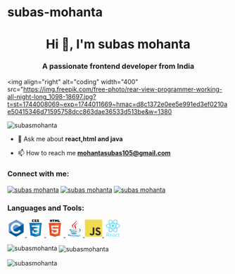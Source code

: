 # subas-mohanta
<h1 align="center">Hi 👋, I'm subas mohanta</h1>
<h3 align="center">A passionate frontend developer from India</h3> 

<img align="right" alt="coding" width="400" src="https://img.freepik.com/free-photo/rear-view-programmer-working-all-night-long_1098-18697.jpg?t=st=1744008069~exp=1744011669~hmac=d8c1372e0ee5e991ed3ef0210ae50415346d71595758dcc863dae36533d513be&w=1380

<p align="left"> <img src="https://komarev.com/ghpvc/?username=subasmohanta&label=Profile%20views&color=0e75b6&style=flat" alt="subasmohanta" /> </p>

- 💬 Ask me about **react,html and java**

- 📫 How to reach me **mohantasubas105@gmail.com**

<h3 align="left">Connect with me:</h3>
<p align="left">
<a href="https://linkedin.com/in/subas mohanta" target="blank"><img align="center" src="https://raw.githubusercontent.com/rahuldkjain/github-profile-readme-generator/master/src/images/icons/Social/linked-in-alt.svg" alt="subas mohanta" height="30" width="40" /></a>
<a href="https://fb.com/subas mohanta" target="blank"><img align="center" src="https://raw.githubusercontent.com/rahuldkjain/github-profile-readme-generator/master/src/images/icons/Social/facebook.svg" alt="subas mohanta" height="30" width="40" /></a>
<a href="https://instagram.com/subas mohanta" target="blank"><img align="center" src="https://raw.githubusercontent.com/rahuldkjain/github-profile-readme-generator/master/src/images/icons/Social/instagram.svg" alt="subas mohanta" height="30" width="40" /></a>
</p>

<h3 align="left">Languages and Tools:</h3>
<p align="left"> <a href="https://www.cprogramming.com/" target="_blank" rel="noreferrer"> <img src="https://raw.githubusercontent.com/devicons/devicon/master/icons/c/c-original.svg" alt="c" width="40" height="40"/> </a> <a href="https://www.w3schools.com/css/" target="_blank" rel="noreferrer"> <img src="https://raw.githubusercontent.com/devicons/devicon/master/icons/css3/css3-original-wordmark.svg" alt="css3" width="40" height="40"/> </a> <a href="https://www.w3.org/html/" target="_blank" rel="noreferrer"> <img src="https://raw.githubusercontent.com/devicons/devicon/master/icons/html5/html5-original-wordmark.svg" alt="html5" width="40" height="40"/> </a> <a href="https://www.java.com" target="_blank" rel="noreferrer"> <img src="https://raw.githubusercontent.com/devicons/devicon/master/icons/java/java-original.svg" alt="java" width="40" height="40"/> </a> <a href="https://developer.mozilla.org/en-US/docs/Web/JavaScript" target="_blank" rel="noreferrer"> <img src="https://raw.githubusercontent.com/devicons/devicon/master/icons/javascript/javascript-original.svg" alt="javascript" width="40" height="40"/> </a> <a href="https://reactjs.org/" target="_blank" rel="noreferrer"> <img src="https://raw.githubusercontent.com/devicons/devicon/master/icons/react/react-original-wordmark.svg" alt="react" width="40" height="40"/> </a> </p>

<p><img align="left" src="https://github-readme-stats.vercel.app/api/top-langs?username=subasmohanta&show_icons=true&locale=en&layout=compact" alt="subasmohanta" /></p>

<p>&nbsp;<img align="center" src="https://github-readme-stats.vercel.app/api?username=subasmohanta&show_icons=true&locale=en" alt="subasmohanta" /></p>

<p><img align="center" src="https://github-readme-streak-stats.herokuapp.com/?user=subasmohanta&" alt="subasmohanta" /></p>

